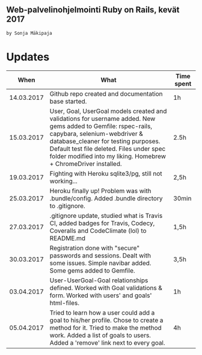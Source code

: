 Web-palvelinohjelmointi Ruby on Rails, kevät 2017
------

`by Sonja Mäkipaja`

# Updates
When | What | Time spent
--------------- | ----- | -----
14.03.2017 | Github repo created and documentation base started. | 1h
15.03.2017 | User, Goal, UserGoal models created and validations for username added. New gems added to Gemfile: rspec-rails, capybara, selenium-webdriver & database_cleaner for testing purposes. Default test file deleted. Files under spec folder modified into my liking. Homebrew + ChromeDriver installed. | 2.5h
19.03.2017 | Fighting with Heroku sqlite3/pg, still not working... | 2,5h
25.03.2017 | Heroku finally up! Problem was with .bundle/config. Added .bundle directory to .gitignore. | 30min
27.03.2017 | .gitignore update, studied what is Travis CI, added badges for Travis, Codecy, Coveralls and CodeClimate (lol) to README.md | 1,5h
30.03.2017 | Registration done with "secure" passwords and sessions. Dealt with some issues. Simple navibar added. Some gems added to Gemfile. | 3,5h
03.04.2017 | User-UserGoal-Goal relationships defined. Worked with Goal validations & form. Worked with users' and goals' html-files. | 1h
05.04.2017 | Tried to learn how a user could add a goal to his/her profile. Chose to create a method for it. Tried to make the method work. Added a list of goals to users. Added a 'remove' link next to every goal. | 4h
